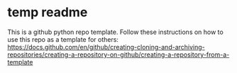 # temp readme

This is a github python repo template. Follow these instructions on how to use this repo as a template for others:
https://docs.github.com/en/github/creating-cloning-and-archiving-repositories/creating-a-repository-on-github/creating-a-repository-from-a-template